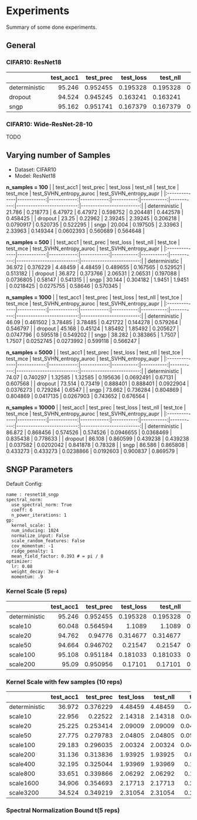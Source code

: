 # Experiments
Summary of some done experiments.

## General

### CIFAR10: ResNet18
|               |   test_acc1 |   test_prec |   test_loss |   test_nll |   test_tce |   test_mce |   test_SVHN_entropy_auroc |   test_SVHN_entropy_aupr |
|:--------------|------------:|------------:|------------:|-----------:|-----------:|-----------:|--------------------------:|-------------------------:|
| deterministic |      95.246 |    0.952455 |    0.195328 |   0.195328 |  0.0466204 |  0.0219369 |                  0.948836 |                 0.937981 |
| dropout       |      94.524 |    0.945245 |    0.163241 |   0.163241 |  0.012984  |  0.0135304 |                  0.937801 |                 0.913964 |
| sngp          |      95.162 |    0.951741 |    0.167379 |   0.167379 |  0.0250875 |  0.0170292 |                  0.956285 |                 0.952656 |

### CIFAR10: Wide-ResNet-28-10
TODO

## Varying number of Samples
- Dataset: CIFAR10
- Model: ResNet18

**n_samples = 100**
|               |   test_acc1 |   test_prec |   test_loss |   test_nll |   test_tce |   test_mce |   test_SVHN_entropy_auroc |   test_SVHN_entropy_aupr |
|:--------------|------------:|------------:|------------:|-----------:|-----------:|-----------:|--------------------------:|-------------------------:|
| deterministic |      21.786 |    0.218773 |     6.47972 |    6.47972 |   0.598752 |  0.204481  |                  0.442578 |                 0.458425 |
| dropout       |      23.25  |    0.22962  |     2.39245 |    2.39245 |   0.206218 |  0.0790917 |                  0.520735 |                 0.522295 |
| sngp          |      20.004 |    0.197505 |     2.33963 |    2.33963 |   0.149344 |  0.0602393 |                  0.560689 |                 0.564648 |

**n_samples = 500**
|               |   test_acc1 |   test_prec |   test_loss |   test_nll |   test_tce |   test_mce |   test_SVHN_entropy_auroc |   test_SVHN_entropy_aupr |
|:--------------|------------:|------------:|------------:|-----------:|-----------:|-----------:|--------------------------:|-------------------------:|
| deterministic |      36.972 |    0.376229 |     4.48459 |    4.48459 |  0.489655  |  0.167565  |                  0.529521 |                 0.513182 |
| dropout       |      36.872 |    0.373766 |     2.06531 |    2.06531 |  0.197088  |  0.0736805 |                  0.58147  |                 0.541315 |
| sngp          |      30.144 |    0.304182 |     1.9451  |    1.9451  |  0.0218425 |  0.0275755 |                  0.58646  |                 0.570345 |

**n_samples = 1000**
|               |   test_acc1 |   test_prec |   test_loss |   test_nll |   test_tce |   test_mce |   test_SVHN_entropy_auroc |   test_SVHN_entropy_aupr |
|:--------------|------------:|------------:|------------:|-----------:|-----------:|-----------:|--------------------------:|-------------------------:|
| deterministic |      46.09  |    0.461502 |     3.78485 |    3.78485 |  0.421722  |  0.144278  |                  0.579264 |                 0.546797 |
| dropout       |      45.168 |    0.45124  |     1.85492 |    1.85492 |  0.205627  |  0.0747796 |                  0.595518 |                 0.549202 |
| sngp          |      38.282 |    0.383865 |     1.7507  |    1.7507  |  0.0252745 |  0.0273992 |                  0.599118 |                 0.566247 |

**n_samples = 5000**
|               |   test_acc1 |   test_prec |   test_loss |   test_nll |   test_tce |   test_mce |   test_SVHN_entropy_auroc |   test_SVHN_entropy_aupr |
|:--------------|------------:|------------:|------------:|-----------:|-----------:|-----------:|--------------------------:|-------------------------:|
| deterministic |      74.07  |    0.740297 |    1.32585  |   1.32585  |  0.195636  |  0.0692491 |                  0.67131  |                 0.607568 |
| dropout       |      73.514 |    0.73419  |    0.888401 |   0.888401 |  0.0922904 |  0.0376273 |                  0.729284 |                 0.6547   |
| sngp          |      73.662 |    0.736284 |    0.804869 |   0.804869 |  0.0417135 |  0.0267903 |                  0.743652 |                 0.676564 |

**n_samples = 10000**
|               |   test_acc1 |   test_prec |   test_loss |   test_nll |   test_tce |   test_mce |   test_SVHN_entropy_auroc |   test_SVHN_entropy_aupr |
|:--------------|------------:|------------:|------------:|-----------:|-----------:|-----------:|--------------------------:|-------------------------:|
| deterministic |      86.872 |    0.868456 |    0.574526 |   0.574526 |  0.0946655 |  0.0368469 |                  0.835438 |                 0.778633 |
| dropout       |      86.108 |    0.860599 |    0.439238 |   0.439238 |  0.037582  |  0.0202042 |                  0.841878 |                 0.78328  |
| sngp          |      86.586 |    0.865808 |    0.433273 |   0.433273 |  0.0238866 |  0.0192603 |                  0.900837 |                 0.869579 |


## SNGP Parameters
Default Config:
```
name : resnet18_sngp
spectral_norm:
  use_spectral_norm: True
  coeff: 6
  n_power_iterations: 1
gp:
  kernel_scale: 1
  num_inducing: 1024
  normalize_input: False
  scale_random_features: False
  cov_momentum: -1
  ridge_penalty: 1
  mean_field_factor: 0.393 # = pi / 8
optimizer:
  lr: 0.08
  weight_decay: 3e-4
  momentum: .9
```

### Kernel Scale (5 reps)
|               |   test_acc1 |   test_prec |   test_loss |   test_nll |   test_tce |   test_mce |   test_SVHN_entropy_auroc |   test_SVHN_entropy_aupr |
|:--------------|------------:|------------:|------------:|-----------:|-----------:|-----------:|--------------------------:|-------------------------:|
| deterministic |      95.246 |    0.952455 |    0.195328 |   0.195328 |  0.0466204 |  0.0219369 |                  0.948836 |                 0.937981 |
| scale10       |      60.048 |    0.564594 |    1.1089   |   1.1089   |  0.0626145 |  0.0221859 |                  0.663306 |                 0.628446 |
| scale20       |      94.762 |    0.94776  |    0.314677 |   0.314677 |  0.15587   |  0.0519391 |                  0.88018  |                 0.839979 |
| scale50       |      94.664 |    0.946702 |    0.21547  |   0.21547  |  0.0515909 |  0.0227014 |                  0.942961 |                 0.932117 |
| scale100      |      95.108 |    0.951184 |    0.181033 |   0.181033 |  0.0197899 |  0.0165821 |                  0.95119  |                 0.950047 |
| scale200      |      95.09  |    0.950956 |    0.17101  |   0.17101  |  0.0291983 |  0.018145  |                  0.954457 |                 0.949831 |

### Kernel Scale with few samples (10 reps)
|               |   test_acc1 |   test_prec |   test_loss |   test_nll |   test_tce |   test_mce |   test_SVHN_entropy_auroc |   test_SVHN_entropy_aupr |
|:--------------|------------:|------------:|------------:|-----------:|-----------:|-----------:|--------------------------:|-------------------------:|
| deterministic |      36.972 |    0.376229 |     4.48459 |    4.48459 |  0.489655  |  0.167565  |                  0.529521 |                 0.513182 |
| scale10       |      22.956 |    0.22522  |     2.14318 |    2.14318 |  0.0474699 |  0.0258593 |                  0.455901 |                 0.479687 |
| scale20       |      25.225 |    0.253414 |     2.09009 |    2.09009 |  0.0461334 |  0.0283971 |                  0.515942 |                 0.529443 |
| scale50       |      27.775 |    0.279783 |     2.04805 |    2.04805 |  0.0564615 |  0.0322963 |                  0.511154 |                 0.510691 |
| scale100      |      29.183 |    0.296035 |     2.00324 |    2.00324 |  0.0463272 |  0.0312891 |                  0.539377 |                 0.538685 |
| scale200      |      31.136 |    0.313836 |     1.93925 |    1.93925 |  0.030038  |  0.0286342 |                  0.552744 |                 0.54963  |
| scale400      |      32.195 |    0.325044 |     1.93969 |    1.93969 |  0.100927  |  0.0451228 |                  0.583337 |                 0.565229 |
| scale800      |      33.651 |    0.339866 |     2.06292 |    2.06292 |  0.196458  |  0.0738291 |                  0.566611 |                 0.554122 |
| scale1600     |      34.906 |    0.354693 |     2.17713 |    2.17713 |  0.256384  |  0.0924137 |                  0.559082 |                 0.526667 |
| scale3200     |      34.524 |    0.349219 |     2.31054 |    2.31054 |  0.293956  |  0.104008  |                  0.551061 |                 0.523129 |

### Spectral Normalization Bound t(5 reps)